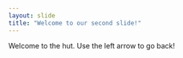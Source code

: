 ```yaml
---
layout: slide
title: "Welcome to our second slide!"
---
```

Welcome to the hut.
Use the left arrow to go back!